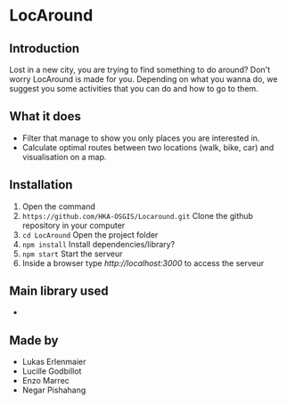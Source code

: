 # LocAround

## Introduction

Lost in a new city, you are trying to find something to do around? Don't worry LocAround is made for you. 
Depending on what you wanna do, we suggest you some activities that you can do and how to go to them.

## What it does

- Filter that manage to show you only places you are interested in.
- Calculate optimal routes between two locations (walk, bike, car) and visualisation on a map.

## Installation

1. Open the command
2. `https://github.com/HKA-OSGIS/Locaround.git` Clone the github repository in your computer
3. `cd LocAround` Open the project folder
4. `npm install` Install dependencies/library?
5. `npm start` Start the serveur
6. Inside a browser type *http://localhost:3000* to access the serveur

## Main library used

- 

## Made by

- Lukas Erlenmaier
- Lucille Godbillot
- Enzo Marrec
- Negar Pishahang
